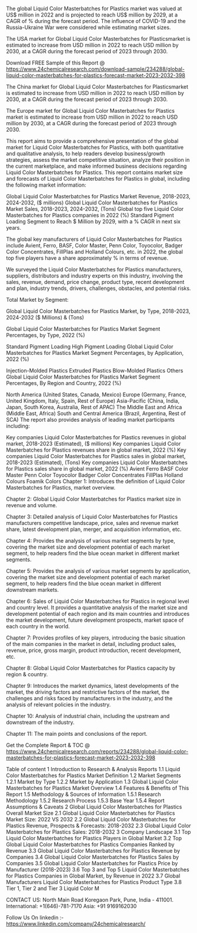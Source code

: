 The global Liquid Color Masterbatches for Plastics market was valued at US$ million in 2022 and is projected to reach US$ million by 2029, at a CAGR of % during the forecast period. The influence of COVID-19 and the Russia-Ukraine War were considered while estimating market sizes.

The USA market for Global Liquid Color Masterbatches for Plasticsmarket is estimated to increase from USD million in 2022 to reach USD million by 2030, at a CAGR during the forecast period of 2023 through 2030.

Download FREE Sample of this Report @ https://www.24chemicalresearch.com/download-sample/234288/global-liquid-color-masterbatches-for-plastics-forecast-market-2023-2032-398

The China market for Global Liquid Color Masterbatches for Plasticsmarket is estimated to increase from USD million in 2022 to reach USD million by 2030, at a CAGR during the forecast period of 2023 through 2030.

The Europe market for Global Liquid Color Masterbatches for Plastics market is estimated to increase from USD million in 2022 to reach USD million by 2030, at a CAGR during the forecast period of 2023 through 2030.

This report aims to provide a comprehensive presentation of the global market for Liquid Color Masterbatches for Plastics, with both quantitative and qualitative analysis, to help readers develop business/growth strategies, assess the market competitive situation, analyze their position in the current marketplace, and make informed business decisions regarding Liquid Color Masterbatches for Plastics. This report contains market size and forecasts of Liquid Color Masterbatches for Plastics in global, including the following market information:

Global Liquid Color Masterbatches for Plastics Market Revenue, 2018-2023, 2024-2032, ($ millions)
Global Liquid Color Masterbatches for Plastics Market Sales, 2018-2023, 2024-2032, (Tons)
Global top five Liquid Color Masterbatches for Plastics companies in 2022 (%)
Standard Pigment Loading Segment to Reach $ Million by 2029, with a % CAGR in next six years.

The global key manufacturers of Liquid Color Masterbatches for Plastics include Avient, Ferro, BASF, Color Master, Penn Color, Toyocolor, Badger Color Concentrates, FillPlas and Holland Colours, etc. in 2022, the global top five players have a share approximately % in terms of revenue.

We surveyed the Liquid Color Masterbatches for Plastics manufacturers, suppliers, distributors and industry experts on this industry, involving the sales, revenue, demand, price change, product type, recent development and plan, industry trends, drivers, challenges, obstacles, and potential risks.

Total Market by Segment:

Global Liquid Color Masterbatches for Plastics Market, by Type, 2018-2023, 2024-2032 ($ Millions) & (Tons)

Global Liquid Color Masterbatches for Plastics Market Segment Percentages, by Type, 2022 (%)

Standard Pigment Loading
High Pigment Loading
Global Liquid Color Masterbatches for Plastics Market Segment Percentages, by Application, 2022 (%)

Injection-Molded Plastics
Extruded Plastics
Blow-Molded Plastics
Others
Global Liquid Color Masterbatches for Plastics Market Segment Percentages, By Region and Country, 2022 (%)

North America (United States, Canada, Mexico)
Europe (Germany, France, United Kingdom, Italy, Spain, Rest of Europe)
Asia-Pacific (China, India, Japan, South Korea, Australia, Rest of APAC)
The Middle East and Africa (Middle East, Africa)
South and Central America (Brazil, Argentina, Rest of SCA)
The report also provides analysis of leading market participants including:

Key companies Liquid Color Masterbatches for Plastics revenues in global market, 2018-2023 (Estimated), ($ millions)
Key companies Liquid Color Masterbatches for Plastics revenues share in global market, 2022 (%)
Key companies Liquid Color Masterbatches for Plastics sales in global market, 2018-2023 (Estimated), (Tons)
Key companies Liquid Color Masterbatches for Plastics sales share in global market, 2022 (%)
Avient
Ferro
BASF
Color Master
Penn Color
Toyocolor
Badger Color Concentrates
FillPlas
Holland Colours
Foamik Colors
Chapter 1: Introduces the definition of Liquid Color Masterbatches for Plastics, market overview.

Chapter 2: Global Liquid Color Masterbatches for Plastics market size in revenue and volume.

Chapter 3: Detailed analysis of Liquid Color Masterbatches for Plastics manufacturers competitive landscape, price, sales and revenue market share, latest development plan, merger, and acquisition information, etc.

Chapter 4: Provides the analysis of various market segments by type, covering the market size and development potential of each market segment, to help readers find the blue ocean market in different market segments.

Chapter 5: Provides the analysis of various market segments by application, covering the market size and development potential of each market segment, to help readers find the blue ocean market in different downstream markets.

Chapter 6: Sales of Liquid Color Masterbatches for Plastics in regional level and country level. It provides a quantitative analysis of the market size and development potential of each region and its main countries and introduces the market development, future development prospects, market space of each country in the world.

Chapter 7: Provides profiles of key players, introducing the basic situation of the main companies in the market in detail, including product sales, revenue, price, gross margin, product introduction, recent development, etc.

Chapter 8: Global Liquid Color Masterbatches for Plastics capacity by region & country.

Chapter 9: Introduces the market dynamics, latest developments of the market, the driving factors and restrictive factors of the market, the challenges and risks faced by manufacturers in the industry, and the analysis of relevant policies in the industry.

Chapter 10: Analysis of industrial chain, including the upstream and downstream of the industry.

Chapter 11: The main points and conclusions of the report.

Get the Complete Report & TOC @ https://www.24chemicalresearch.com/reports/234288/global-liquid-color-masterbatches-for-plastics-forecast-market-2023-2032-398

Table of content
1 Introduction to Research & Analysis Reports
1.1 Liquid Color Masterbatches for Plastics Market Definition
1.2 Market Segments
1.2.1 Market by Type
1.2.2 Market by Application
1.3 Global Liquid Color Masterbatches for Plastics Market Overview
1.4 Features & Benefits of This Report
1.5 Methodology & Sources of Information
1.5.1 Research Methodology
1.5.2 Research Process
1.5.3 Base Year
1.5.4 Report Assumptions & Caveats
2 Global Liquid Color Masterbatches for Plastics Overall Market Size
2.1 Global Liquid Color Masterbatches for Plastics Market Size: 2022 VS 2032
2.2 Global Liquid Color Masterbatches for Plastics Revenue, Prospects & Forecasts: 2018-2032
2.3 Global Liquid Color Masterbatches for Plastics Sales: 2018-2032
3 Company Landscape
3.1 Top Liquid Color Masterbatches for Plastics Players in Global Market
3.2 Top Global Liquid Color Masterbatches for Plastics Companies Ranked by Revenue
3.3 Global Liquid Color Masterbatches for Plastics Revenue by Companies
3.4 Global Liquid Color Masterbatches for Plastics Sales by Companies
3.5 Global Liquid Color Masterbatches for Plastics Price by Manufacturer (2018-2023)
3.6 Top 3 and Top 5 Liquid Color Masterbatches for Plastics Companies in Global Market, by Revenue in 2022
3.7 Global Manufacturers Liquid Color Masterbatches for Plastics Product Type
3.8 Tier 1, Tier 2 and Tier 3 Liquid Color M

CONTACT US:
North Main Road Koregaon Park, Pune, India - 411001.
International: +1(646)-781-7170
Asia: +91 9169162030

Follow Us On linkedin :- https://www.linkedin.com/company/24chemicalresearch/
